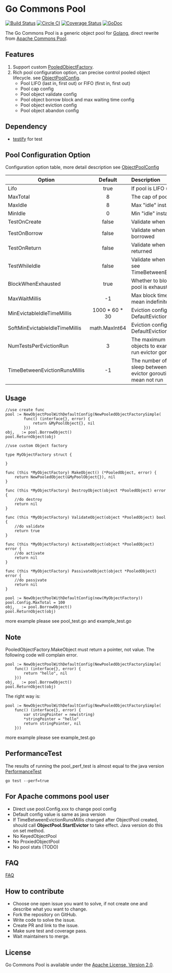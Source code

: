 Go Commons Pool
=====

[![Build Status](https://travis-ci.org/jolestar/go-commons-pool.svg?branch=master)](https://travis-ci.org/jolestar/go-commons-pool)
[![Circle CI](https://circleci.com/gh/jolestar/go-commons-pool.svg?style=svg)](https://circleci.com/gh/jolestar/go-commons-pool)
[![Coverage Status](https://coveralls.io/repos/jolestar/go-commons-pool/badge.svg?branch=master&service=github&_day=201606)](https://coveralls.io/github/jolestar/go-commons-pool?branch=master)
[![GoDoc](http://godoc.org/github.com/jolestar/go-commons-pool?status.svg)](http://godoc.org/github.com/jolestar/go-commons-pool)

The Go Commons Pool is a generic object pool for [Golang](http://golang.org/), direct rewrite from [Apache Commons Pool](https://commons.apache.org/proper/commons-pool/).


Features
-------
1. Support custom [PooledObjectFactory](https://godoc.org/github.com/jolestar/go-commons-pool#PooledObjectFactory).
1. Rich pool configuration option, can precise control pooled object lifecycle. see [ObjectPoolConfig](https://godoc.org/github.com/jolestar/go-commons-pool#ObjectPoolConfig).
	* Pool LIFO (last in, first out) or FIFO (first in, first out) 
	* Pool cap config
	* Pool object validate config
	* Pool object borrow block and max waiting time config
	* Pool object eviction config
	* Pool object abandon config

Dependency
-------
* [testify](https://github.com/stretchr/testify) for test

Pool Configuration Option
-------

Configuration option table, more detail description see [ObjectPoolConfig](https://godoc.org/github.com/jolestar/go-commons-pool#ObjectPoolConfig)

| Option                        | Default        | Description  |
| ------------------------------|:--------------:| :------------|
| Lifo                          | true           |If pool is LIFO (last in, first out)|
| MaxTotal                      | 8              |The cap of pool|
| MaxIdle                       | 8              |Max "idle" instances in the pool |
| MinIdle                       | 0              |Min "idle" instances in the pool |
| TestOnCreate                  | false          |Validate when object is created|
| TestOnBorrow                  | false          |Validate when object is borrowed|
| TestOnReturn                  | false          |Validate when object is returned|
| TestWhileIdle                 | false          |Validate when object is idle, see TimeBetweenEvictionRunsMillis |
| BlockWhenExhausted            | true           |Whether to block when the pool is exhausted  |
| MaxWaitMillis                 | -1             |Max block time, less than 0 mean indefinitely|
| MinEvictableIdleTimeMillis    | 1000 * 60 * 30 |Eviction configuration,see DefaultEvictionPolicy |
| SoftMinEvictableIdleTimeMillis| math.MaxInt64  |Eviction configuration,see DefaultEvictionPolicy  |
| NumTestsPerEvictionRun        | 3              |The maximum number of objects to examine during each run evictor goroutine |
| TimeBetweenEvictionRunsMillis | -1             |The number of milliseconds to sleep between runs of the evictor goroutine, less than 0 mean not run |


Usage
-------

    //use create func
    pool := NewObjectPoolWithDefaultConfig(NewPooledObjectFactorySimple(
    		func() (interface{}, error) {
    			return &MyPoolObject{}, nil
    		}))
    obj, _ := pool.BorrowObject()
    pool.ReturnObject(obj)
    	
    //use custom Object factory
    
    type MyObjectFactory struct {
    	
    }
    
    func (this *MyObjectFactory) MakeObject() (*PooledObject, error) {
    	return NewPooledObject(&MyPoolObject{}), nil
    }
    
    func (this *MyObjectFactory) DestroyObject(object *PooledObject) error {
    	//do destroy
    	return nil
    }
    
    func (this *MyObjectFactory) ValidateObject(object *PooledObject) bool {
    	//do validate
    	return true
    }
    
    func (this *MyObjectFactory) ActivateObject(object *PooledObject) error {
    	//do activate
    	return nil
    }
    
    func (this *MyObjectFactory) PassivateObject(object *PooledObject) error {
    	//do passivate
    	return nil
    }
    
    pool := NewObjectPoolWithDefaultConfig(new(MyObjectFactory))
    pool.Config.MaxTotal = 100
    obj, _ := pool.BorrowObject()
    pool.ReturnObject(obj)

more example please see pool_test.go and example_test.go

Note
-------
PooledObjectFactory.MakeObject must return a pointer, not value.
The following code will complain error. 

	pool := NewObjectPoolWithDefaultConfig(NewPooledObjectFactorySimple(
		func() (interface{}, error) {
			return "hello", nil
		}))
	obj, _ := pool.BorrowObject()
	pool.ReturnObject(obj)

The right way is:

	pool := NewObjectPoolWithDefaultConfig(NewPooledObjectFactorySimple(
		func() (interface{}, error) {
			var stringPointer = new(string)
			*stringPointer = "hello"
			return stringPointer, nil
		}))

more example please see example_test.go


PerformanceTest
-------
The results of running the pool_perf_test is almost equal to the java version [PerformanceTest](https://github.com/apache/commons-pool/blob/trunk/src/test/java/org/apache/commons/pool2/performance/PerformanceTest.java)
    
    go test --perf=true

For Apache commons pool user
-------
* Direct use pool.Config.xxx to change pool config
* Default config value is same as java version
* If TimeBetweenEvictionRunsMillis changed after ObjectPool created, should call  **ObjectPool.StartEvictor** to take effect. Java version do this on set method.
* No KeyedObjectPool
* No ProxiedObjectPool
* No pool stats (TODO)

FAQ
-------
[FAQ](https://github.com/jolestar/go-commons-pool/wiki/FAQ)

How to contribute
-------
* Choose one open issue you want to solve, if not create one and describe what you want to change.
* Fork the repository on GitHub.
* Write code to solve the issue.
* Create PR and link to the issue.
* Make sure test and coverage pass.
* Wait maintainers to merge.

License
-------

Go Commons Pool is available under the [Apache License, Version 2.0](http://www.apache.org/licenses/LICENSE-2.0.html).
